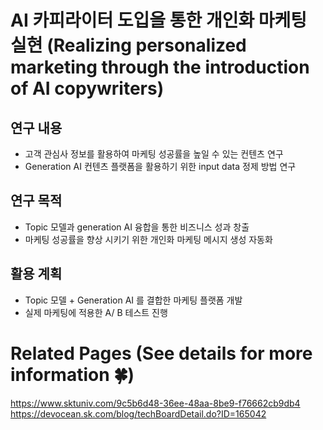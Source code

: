 
# AI 카피라이터 도입을 통한 개인화 마케팅 실현 (Realizing personalized marketing through the introduction of AI copywriters)

## 연구 내용
- 고객 관심사 정보를 활용하여 마케팅 성공률을 높일 수 있는 컨텐츠 연구
- Generation AI 컨텐츠 플랫폼을 활용하기 위한 input data 정제 방법 연구

## 연구 목적
- Topic 모델과 generation AI 융합을 통한 비즈니스 성과 창출
- 마케팅 성공률을 향상 시키기 위한 개인화 마케팅 메시지 생성 자동화

## 활용 계획
- Topic 모델 + Generation AI 를 결합한 마케팅 플랫폼 개발
- 실제 마케팅에 적용한 A/ B 테스트 진행





# Related Pages (See details for more information 🍀)

https://www.sktuniv.com/9c5b6d48-36ee-48aa-8be9-f76662cb9db4
https://devocean.sk.com/blog/techBoardDetail.do?ID=165042

